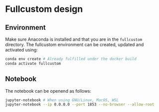 # Fullcustom design

## Environment

Make sure Anaconda is installed and that you are in the `fullcustom` directory. The fullcustom environment can be created, updated and activated using:

```sh
conda env create # Already fulfilled under the docker build
conda activate fullcustom
```

## Notebook

The notebook can be openend as follows:

```sh
jupyter-notebook # When using GNU/Linux, MacOS, WSL
jupyter-notebook --ip 0.0.0.0 --port 1853 --no-browser --allow-root
```
